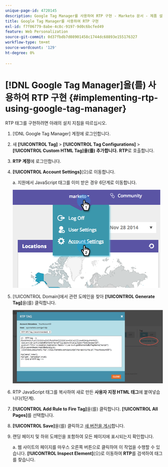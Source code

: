 ```yaml
---
unique-page-id: 4720145
description: Google Tag Manager를 사용하여 RTP 구현 - Marketo 문서 - 제품 설명서
title: Google Tag Manager를 사용하여 RTP 구현
exl-id: f7f06779-8abe-4c8c-9197-9d0c6bcfed49
feature: Web Personalization
source-git-commit: 0d37fbdb7d08901458c1744dc68893e155176327
workflow-type: tm+mt
source-wordcount: '129'
ht-degree: 0%

---
```


# [!DNL Google Tag Manager]을(를) 사용하여 RTP 구현 {#implementing-rtp-using-google-tag-manager}

RTP 태그를 구현하려면 아래의 설치 지침을 따르십시오.

1. [!DNL Google Tag Manager] 계정에 로그인합니다.

1. 새 **[!UICONTROL Tag]** > **[!UICONTROL Tag Configurations]** > **[!UICONTROL Custom HTML Tag]을(를) 추가합니다.** **RTP**&#x200B;로 호출합니다.

1. **RTP 계정**&#x200B;에 로그인합니다.

1. **[!UICONTROL Account Settings]**(으)로 이동합니다.

   a. 지원에서 JavaScript 태그를 이미 받은 경우 6단계로 이동합니다.

   ![](assets/image2014-11-30-15-3a19-3a21.png)

1. [!UICONTROL Domain]에서 관련 도메인을 찾아 **[!UICONTROL Generate Tag]**&#x200B;을(를) 클릭합니다.

   ![](assets/image2014-11-30-15-3a20-3a17.png)

1. RTP JavaScript 태그를 복사하여 새로 만든 **사용자 지정 HTML 태그**&#x200B;에 붙여넣습니다(1단계).

1. **[!UICONTROL Add Rule to Fire Tag]**&#x200B;을(를) 클릭합니다. **[!UICONTROL All Pages]**&#x200B;를 선택합니다.

1. **[!UICONTROL Save]**&#x200B;을(를) 클릭하고 [새 버전을 게시](https://support.google.com/tagmanager/answer/2699097?hl=en)합니다.

1. 랜딩 페이지 및 하위 도메인을 포함하여 모든 페이지에 표시되는지 확인합니다.

   a. 웹 사이트의 페이지를 마우스 오른쪽 버튼으로 클릭하여 이 작업을 수행할 수 있습니다. **[!UICONTROL Inspect Element]**(으)로 이동하여 **RTP**&#x200B;를 검색하여 태그를 찾습니다.
